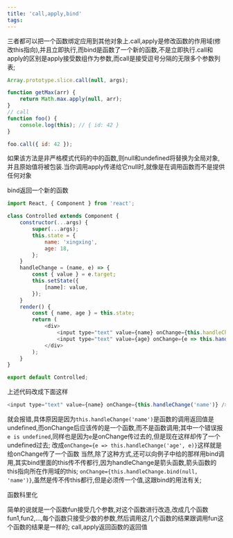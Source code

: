 ```yaml
---
title: 'call,apply,bind'
tags:
---
```

三者都可以把一个函数绑定应用到其他对象上.call,apply是修改函数的作用域(修改this指向),并且立即执行,而bind是函数了一个新的函数,不是立即执行.call和apply的区别是apply接受数组作为参数,而call是接受逗号分隔的无限多个参数列表;
```js
Array.prototype.slice.call(null, args);

function getMax(arr) {
    return Math.max.apply(null, arr);
}
// call
function foo() {
    console.log(this); // { id: 42 }
}

foo.call({ id: 42 });

```
如果该方法是非严格模式代码的中的函数,则null和undefined将替换为全局对象,并且原始值将被包装.当你调用apply传递给它null时,就像是在调用函数而不是提供任何对象

bind返回一个新的函数
```js
import React, { Component } from 'react';

class Controlled extends Component {
    constructor(...args) {
        super(...args);
        this.state = {
            name: 'xingxing',
            age: 18,
        };
    }
    handleChange = (name, e) => {
        const { value } = e.target;
        this.setState({
            [name]: value,
        });
    }
    render() {
        const { name, age } = this.state;
        return (
            <div>
                <input type="text" value={name} onChange={this.handleChange.bind(this, 'name')} />
                <input type="text" value={age} onChange={e => this.handleChange('age', e)} />
            </div>
        );
    }
}

export default Controlled;
```
上述代码改成下面这样
```js
<input type="text" value={name} onChange={this.handleChange('name')} />
```
就会报错,具体原因是因为`this.handleChange('name')`是函数的调用返回值是undefined,而onChange后应该传的是一个函数,而不是函数调用;其中一个错误报`e is undefined`,同样也是因为`e`是onChange传过去的,但是现在这样却传了一个undefined过去;
改成`onChange={e => this.handleChange('age', e)}`这样就是给onChange传了一个函数
当然,除了这种方式,还可以向例子中给的那样用bind调用,其实bind里面的this传不传都行,因为handleChange是箭头函数,箭头函数的this指向所在作用域的this;
`onChange={this.handleChange.bind(null, 'name')}`,虽然是传不传this都行,但是必须传一个值,这跟bind的用法有关;

函数科里化

简单的说就是一个函数fun接受几个参数,对这个函数进行改造,改成几个函数fun1,fun2,...,每个函数只接受少数的参数,然后调用这几个函数的结果跟调用fun这个函数的结果是一样的;
call,apply返回函数的返回值
